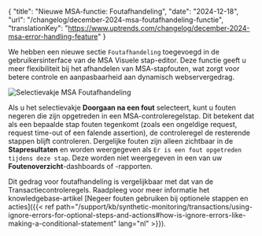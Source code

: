 {
  "title": "Nieuwe MSA-functie: Foutafhandeling",
  "date": "2024-12-18",
  "url": "/changelog/december-2024-msa-foutafhandeling-functie",
  "translationKey": "https://www.uptrends.com/changelog/december-2024-msa-error-handling-feature"
}

We hebben een nieuwe sectie `Foutafhandeling` toegevoegd in de gebruikersinterface van de MSA Visuele stap-editor. Deze functie geeft u meer flexibiliteit bij het afhandelen van MSA-stapfouten, wat zorgt voor betere controle en aanpasbaarheid aan dynamisch webservergedrag.

![Selectievakje MSA Foutafhandeling](/img/content/scr-error-handling-checkbox.min.png)

Als u het selectievakje **Doorgaan na een fout** selecteert, kunt u fouten negeren die zijn opgetreden in een MSA-controleregelstap. Dit betekent dat als een bepaalde stap fouten tegenkomt (zoals een ongeldige request, request time-out of een falende assertion), de controleregel de resterende stappen blijft controleren. Dergelijke fouten zijn alleen zichtbaar in de **Stapresultaten** en worden weergegeven als `Er is een fout opgetreden tijdens deze stap`. Deze worden niet weergegeven in een van uw **Foutenoverzicht**-dashboards of -rapporten.  

Dit gedrag voor foutafhandeling is vergelijkbaar met dat van de Transactiecontroleregels. Raadpleeg voor meer informatie het knowledgebase-artikel [Negeer fouten gebruiken bij optionele stappen en acties]({{< ref path="/support/kb/synthetic-monitoring/transactions/using-ignore-errors-for-optional-steps-and-actions#how-is-ignore-errors-like-making-a-conditional-statement" lang="nl" >}}).

